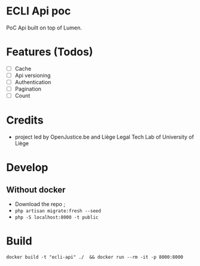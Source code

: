 # ECLI Api poc

PoC Api built on top of Lumen.

# Features (Todos)
- [ ] Cache
- [ ] Api versioning
- [ ] Authentication
- [ ] Pagination
- [ ] Count

# Credits
- project led by OpenJustice.be and Liège Legal Tech Lab of University of Liège

# Develop
## Without docker
- Download the repo ;
- `php artisan migrate:fresh --seed`
- `php -S localhost:8000 -t public`


# Build
```docker build -t "ecli-api" ./  && docker run --rm -it -p 8000:8000```